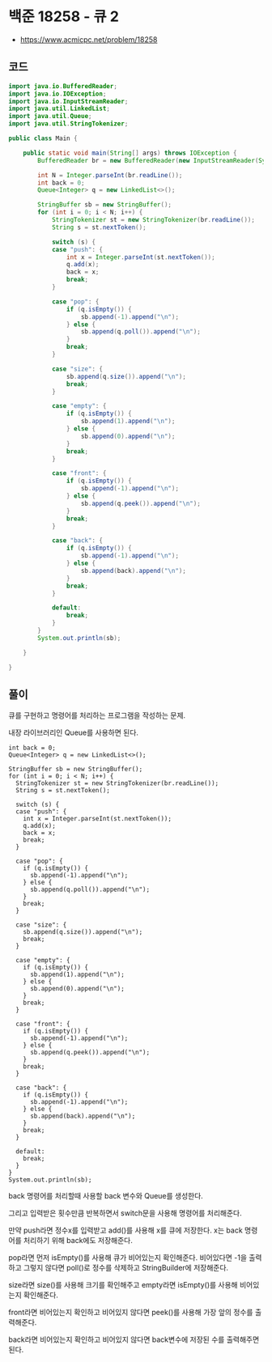 # 백준 18258 - 큐 2
- https://www.acmicpc.net/problem/18258

## 코드
``` java
import java.io.BufferedReader;
import java.io.IOException;
import java.io.InputStreamReader;
import java.util.LinkedList;
import java.util.Queue;
import java.util.StringTokenizer;

public class Main {

	public static void main(String[] args) throws IOException {
		BufferedReader br = new BufferedReader(new InputStreamReader(System.in));

		int N = Integer.parseInt(br.readLine());
		int back = 0;
		Queue<Integer> q = new LinkedList<>();

		StringBuffer sb = new StringBuffer();
		for (int i = 0; i < N; i++) {
			StringTokenizer st = new StringTokenizer(br.readLine());
			String s = st.nextToken();

			switch (s) {
			case "push": {
				int x = Integer.parseInt(st.nextToken());
				q.add(x);
				back = x;
				break;
			}

			case "pop": {
				if (q.isEmpty()) {
					sb.append(-1).append("\n");
				} else {
					sb.append(q.poll()).append("\n");
				}
				break;
			}

			case "size": {
				sb.append(q.size()).append("\n");
				break;
			}

			case "empty": {
				if (q.isEmpty()) {
					sb.append(1).append("\n");
				} else {
					sb.append(0).append("\n");
				}
				break;
			}

			case "front": {
				if (q.isEmpty()) {
					sb.append(-1).append("\n");
				} else {
					sb.append(q.peek()).append("\n");
				}
				break;
			}

			case "back": {
				if (q.isEmpty()) {
					sb.append(-1).append("\n");
				} else {
					sb.append(back).append("\n");
				}
				break;
			}

			default:
				break;
			}
		}
		System.out.println(sb);

	}

}
```

## 풀이
큐를 구현하고 명령어를 처리하는 프로그램을 작성하는 문제.

내장 라이브러리인 Queue를 사용하면 된다.

```
int back = 0;
Queue<Integer> q = new LinkedList<>();

StringBuffer sb = new StringBuffer();
for (int i = 0; i < N; i++) {
  StringTokenizer st = new StringTokenizer(br.readLine());
  String s = st.nextToken();

  switch (s) {
  case "push": {
    int x = Integer.parseInt(st.nextToken());
    q.add(x);
    back = x;
    break;
  }

  case "pop": {
    if (q.isEmpty()) {
      sb.append(-1).append("\n");
    } else {
      sb.append(q.poll()).append("\n");
    }
    break;
  }

  case "size": {
    sb.append(q.size()).append("\n");
    break;
  }

  case "empty": {
    if (q.isEmpty()) {
      sb.append(1).append("\n");
    } else {
      sb.append(0).append("\n");
    }
    break;
  }

  case "front": {
    if (q.isEmpty()) {
      sb.append(-1).append("\n");
    } else {
      sb.append(q.peek()).append("\n");
    }
    break;
  }

  case "back": {
    if (q.isEmpty()) {
      sb.append(-1).append("\n");
    } else {
      sb.append(back).append("\n");
    }
    break;
  }

  default:
    break;
  }
}
System.out.println(sb);
```
back 명령어를 처리할때 사용할 back 변수와 Queue를 생성한다.

그리고 입력받은 횟수만큼 반복하면서 switch문을 사용해 명령어를 처리해준다.

만약 push라면 정수x를 입력받고 add()를 사용해 x를 큐에 저장한다. x는 back 명령어를 처리하기 위해 back에도 저장해준다.

pop라면 먼저 isEmpty()를 사용해 큐가 비어있는지 확인해준다. 비어있다면 -1을 출력하고 그렇지 않다면 poll()로 정수를 삭제하고 StringBuilder에 저장해준다.

size라면 size()를 사용해 크기를 확인해주고 empty라면 isEmpty()를 사용해 비어있는지 확인해준다.

front라면 비어있는지 확인하고 비어있지 않다면 peek()를 사용해 가장 앞의 정수를 출력해준다.

back라면 비어있는지 확인하고 비어있지 않다면 back변수에 저장된 수를 출력해주면 된다.
